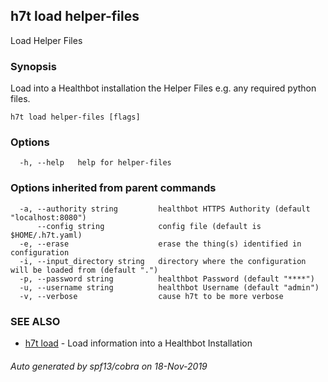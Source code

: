## h7t load helper-files

Load Helper Files

### Synopsis

Load into a Healthbot installation the Helper Files e.g. any required python files.

```
h7t load helper-files [flags]
```

### Options

```
  -h, --help   help for helper-files
```

### Options inherited from parent commands

```
  -a, --authority string         healthbot HTTPS Authority (default "localhost:8080")
      --config string            config file (default is $HOME/.h7t.yaml)
  -e, --erase                    erase the thing(s) identified in configuration
  -i, --input_directory string   directory where the configuration will be loaded from (default ".")
  -p, --password string          healthbot Password (default "****")
  -u, --username string          healthbot Username (default "admin")
  -v, --verbose                  cause h7t to be more verbose
```

### SEE ALSO

* [h7t load](h7t_load.md)	 - Load information into a Healthbot Installation

###### Auto generated by spf13/cobra on 18-Nov-2019
